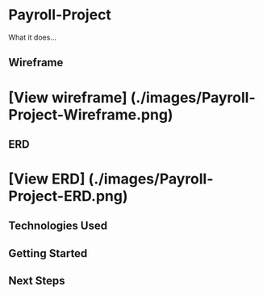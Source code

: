 # Payroll-Project
What it does...


## Wireframe
# [View wireframe] (./images/Payroll-Project-Wireframe.png)

## ERD
# [View ERD] (./images/Payroll-Project-ERD.png)


## Technologies Used

## Getting Started

## Next Steps
